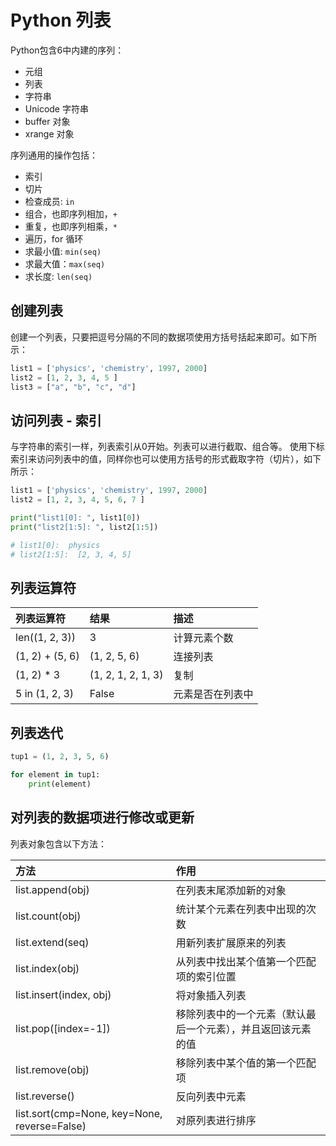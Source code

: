 # Python 列表

Python包含6中内建的序列：

* 元组
* 列表
* 字符串
* Unicode 字符串
* buffer 对象
* xrange 对象

序列通用的操作包括：

* 索引
* 切片
* 检查成员: `in`
* 组合，也即序列相加，`+`
* 重复，也即序列相乘，`*`
* 遍历，for 循环
* 求最小值: `min(seq)`
* 求最大值：`max(seq)`
* 求长度: `len(seq)`

## 创建列表

创建一个列表，只要把逗号分隔的不同的数据项使用方括号括起来即可。如下所示：

```python
list1 = ['physics', 'chemistry', 1997, 2000]
list2 = [1, 2, 3, 4, 5 ]
list3 = ["a", "b", "c", "d"]
```
## 访问列表 - 索引

与字符串的索引一样，列表索引从0开始。列表可以进行截取、组合等。
使用下标索引来访问列表中的值，同样你也可以使用方括号的形式截取字符（切片），如下所示：


```python
list1 = ['physics', 'chemistry', 1997, 2000]
list2 = [1, 2, 3, 4, 5, 6, 7 ]

print("list1[0]: ", list1[0])
print("list2[1:5]: ", list2[1:5])

# list1[0]:  physics
# list2[1:5]:  [2, 3, 4, 5]
```

## 列表运算符

| 列表运算符       |  结果              | 描述                   |
|:---------------- | :----------------  | :--------------------- |
| len((1, 2, 3))   | 3                  | 计算元素个数           |
| (1, 2) + (5, 6)  | (1, 2, 5, 6)       | 连接列表               |
| (1, 2) * 3       | (1, 2, 1, 2, 1, 3) | 复制                   |
| 5 in (1, 2, 3)   | False              | 元素是否在列表中       |

## 列表迭代

```python
tup1 = (1, 2, 3, 5, 6)

for element in tup1:
    print(element)
```

## 对列表的数据项进行修改或更新

列表对象包含以下方法：

| 方法                                        | 作用                                                        |
|:-----------------------------------------   | :---------------------------------------------------------  |
| list.append(obj)                            | 在列表末尾添加新的对象                                      |
| list.count(obj)                             | 统计某个元素在列表中出现的次数                              |
| list.extend(seq)                            | 用新列表扩展原来的列表                                      |
| list.index(obj)                             | 从列表中找出某个值第一个匹配项的索引位置                    |
| list.insert(index, obj)                     | 将对象插入列表                                              |
| list.pop([index=-1])                        | 移除列表中的一个元素（默认最后一个元素），并且返回该元素的值|
| list.remove(obj)                            | 移除列表中某个值的第一个匹配项                              |
| list.reverse()                              | 反向列表中元素                                              |
| list.sort(cmp=None, key=None, reverse=False)| 对原列表进行排序                                            |
